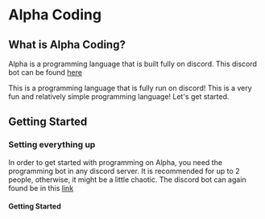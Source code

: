 # Alpha Coding

## What is Alpha Coding?

Alpha is a programming language that is built fully on discord. This discord bot can be found [here](https://discord.com/api/oauth2/authorize?client_id=833746120462041109&permissions=8&scope=bot)

This is a programming language that is fully run on discord! 
This is a very fun and relatively simple programming language!
Let's get started.

## Getting Started

### Setting everything up

In order to get started with programming on Alpha, you need the programming bot in any discord server.
It is recommended for up to 2 people, otherwise, it might be a little chaotic.
The discord bot can again found be in this [link](https://discord.com/api/oauth2/authorize?client_id=833746120462041109&permissions=8&scope=bot)

#### Getting Started

